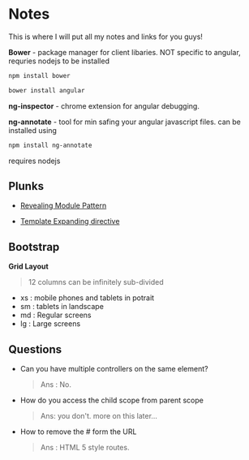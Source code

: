 Notes
========================================

This is where I will put all my notes and links for you guys!

**Bower** - package manager for client libaries. NOT specific to angular, requries nodejs to be installed

```bash
npm install bower
```

```bash
bower install angular
```

**ng-inspector** - chrome extension for angular debugging. 

**ng-annotate** - tool for min safing your angular javascript files. can be installed using

```bash
npm install ng-annotate
```
requires nodejs


Plunks
-----------------
* [Revealing Module Pattern](http://plnkr.co/edit/BMvCJ4eXE1nDVBFb91YY?p=preview)

* [Template Expanding directive](http://plnkr.co/edit/lEsQJi?p=preview)
    
Bootstrap
------------------

**Grid Layout**
> 12 columns can be infinitely sub-divided

* xs : mobile phones and tablets in potrait
* sm : tablets in landscape
* md : Regular screens
* lg : Large screens



Questions
-----------------
* Can you have multiple controllers on the same element? 
    
    > Ans : No.
    
* How do you access the child scope from parent scope
	
    > Ans: you don't. more on this later...

* How to remove the # form the URL
	> Ans : HTML 5 style routes.
